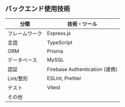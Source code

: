 ## バックエンド使用技術

| 分類            | 技術・ツール         |
|-----------------|---------------------|
| フレームワーク  | Express.js          |
| 言語            | TypeScript         |
| ORM             | Prisma              |
| データベース     | MySQL               |
| 認証            | Firebase Authentication (連携) |
| Lint/整形       | ESLint, Prettier    |
| テスト          |      Vitest        |
| その他          |                    |
